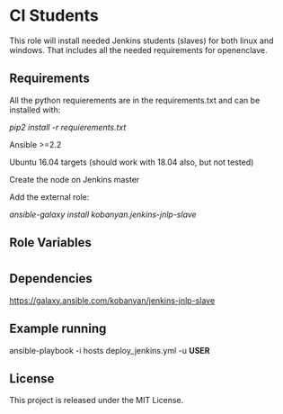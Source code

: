 CI Students
=========

This role will install needed Jenkins students (slaves) for both linux and windows. That includes all the needed requirements for openenclave.

Requirements
------------

All the python requierements are in the requirements.txt and can be installed with:

_pip2 install -r requierements.txt_

Ansible >=2.2

Ubuntu 16.04 targets (should work with 18.04 also, but not tested)

Create the node on Jenkins master

Add the external role:

_ansible-galaxy install kobanyan.jenkins-jnlp-slave_

Role Variables
--------------

#

Dependencies
------------

https://galaxy.ansible.com/kobanyan/jenkins-jnlp-slave 

Example running
----------------

ansible-playbook -i hosts deploy_jenkins.yml -u **USER**

License
-------

This project is released under the MIT License.


